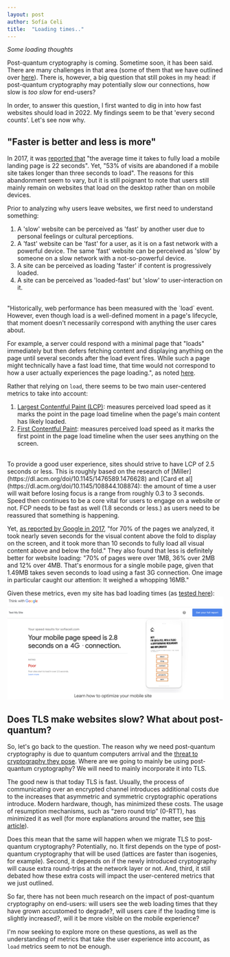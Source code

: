```yaml
---
layout: post
author: Sofía Celi
title:  "Loading times.."
---
```


*Some loading thoughts*

Post-quantum cryptography is coming. Sometime soon, it has been said. There
are many challenges in that area (some of them that we have outlined over
[here](https://blog.cloudflare.com/post-quantum-taxonomy/)). There is, however,
a big question that still pokes in my head: if post-quantum cryptography
may potentially slow our connections, how slow is *too slow* for end-users?

In order, to answer this question, I first wanted to dig in into how fast
websites should load in 2022. My findings seem to be that 'every second
counts'. Let's see now why.

## "Faster is better and less is more"

In 2017, it was [reported that](https://www.thinkwithgoogle.com/intl/en-ca/marketing-strategies/app-and-mobile/mobile-page-speed-new-industry-benchmarks/) "the average time it takes to fully load a mobile landing page is
22 seconds". Yet, "53% of visits are abandoned if a mobile site takes longer than
three seconds to load". The reasons for this abandonment seem to vary, but it
is still poignant to note that users still mainly remain on websites that
load on the desktop rather than on mobile devices.

Prior to analyzing why users leave websites, we first need to understand something:

1. A 'slow' website can be perceived as 'fast' by another user due to personal
   feelings or cultural perceptions.
2. A 'fast' website can be 'fast' for a user, as it is on a fast network with a
   powerful device. The same 'fast' website can be perceived as 'slow' by
   someone on a slow network with a not-so-powerful device.
3. A site can be perceived as loading 'faster' if content is progressively
   loaded.
4. A site can be perceived as 'loaded-fast' but 'slow' to user-interaction on
   it.

<br>
"Historically, web performance has been measured with the `load` event. However,
even though load is a well-defined moment in a page's lifecycle, that moment
doesn't necessarily correspond with anything the user cares about.

For example, a server could respond with a minimal page that "loads"
immediately but then defers fetching content and displaying anything on the
page until several seconds after the load event fires. While such a page might
technically have a fast load time, that time would not correspond to how a user
actually experiences the page loading.", as noted [here](https://web.dev/user-centric-performance-metrics/#types-of-metrics).

Rather that relying on `load`, there seems to be two main user-centered metrics
to take into account:

1. [Largest Contentful Paint (LCP)](https://web.dev/lcp/): measures perceived load speed as it marks the
point in the page load timeline when the page's main content has likely loaded.
2. [First Contentful Paint](https://web.dev/fcp/): measures perceived load speed as it marks the first
point in the page load timeline when the user sees anything on the screen.

<br>
To provide a good user experience, sites should strive to have LCP of 2.5 seconds
or less. This is roughly based on the research of [Miller](https://dl.acm.org/doi/10.1145/1476589.1476628) and [Card et al](https://dl.acm.org/doi/10.1145/108844.108874):
the amount of time a user will wait before losing focus is a range from roughly 0.3
to 3 seconds. Speed then continues to be a core vital for users to engage on a
website or not. FCP needs to be fast as well (1.8 seconds or less.) as users
need to be reassured that something is happening.

Yet, [as reported by Google in 2017](https://www.thinkwithgoogle.com/intl/en-ca/marketing-strategies/app-and-mobile/mobile-page-speed-new-industry-benchmarks/), "for 70% of the pages we analyzed, it took
nearly seven seconds for the visual content above the fold to display on the
screen, and it took more than 10 seconds to fully load all visual content above
and below the fold." They also found that less is definitely better for
website loading: "70% of pages were over 1MB, 36% over 2MB and 12% over 4MB.
That's enormous for a single mobile page, given that 1.49MB takes seven seconds
to load using a fast 3G connection. One image in particular caught our attention:
It weighed a whopping 16MB."

Given these metrics, even my site has bad loading times (as [tested here](https://www.thinkwithgoogle.com/feature/testmysite/)):
![my site having bad user loading times](/assets/loading.png "My loading times")

## Does TLS make websites slow? What about post-quantum?

So, let's go back to the question. The reason why we need post-quantum cryptography
is due to quantum computers arrival and the [threat to cryptography they pose](https://blog.cloudflare.com/quantum-solace-and-spectre/).
Where are we going to mainly be using post-quantum cryptography? We will need
to mainly incorporate it into TLS.

The good new is that today TLS is fast. Usually, the process of communicating over
an encrypted channel introduces additional costs due to the increases that
asymmetric and symmetric cryptographic operations introduce. Modern hardware, though,
has minimized these costs. The usage of resumption mechanisms, such as
“zero round trip” (0-RTT), has minimized it as well (for more explanations
around the matter, see [this article](https://istlsfastyet.com/)).

Does this mean that the same will happen when we migrate TLS to post-quantum
cryptography? Potentially, no. It first depends on the type of post-quantum
cryptography that will be used (lattices are faster than isogenies, for example).
Second, it depends on if the newly introduced cryptography will cause extra
round-trips at the network layer or not. And, third, it still debated how
these extra costs will impact the user-centered metrics that we just
outlined.

So far, there has not been much research on the impact of post-quantum
cryptography on end-users: will users see the web loading times that
they have grown accustomed to degrade?, will users care if the loading
time is slightly increased?, will it be more visible on the mobile
experience?

I'm now seeking to explore more on these questions, as well as the understanding
of metrics that take the user experience into account, as `load` metrics
seem to not be enough.
